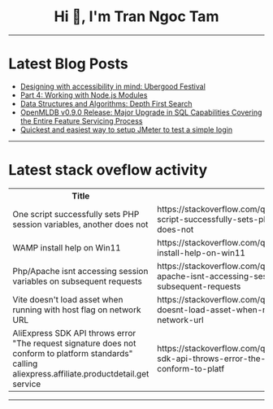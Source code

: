 <h1 align="center">Hi 👋, I'm Tran Ngoc Tam</h1>

---

# Latest Blog Posts 
<!-- BLOG-POST-LIST:START -->
- [Designing with accessibility in mind: Ubergood Festival](https://dev.to/mahzeb/designing-with-accessibility-in-mind-ubergood-festival-3o40)
- [Part 4: Working with Node.js Modules](https://dev.to/dipakahirav/part-4-working-with-nodejs-modules-fe4)
- [Data Structures and Algorithms: Depth First Search](https://dev.to/faraib/data-structures-and-algorithms-depth-first-search-4c0e)
- [OpenMLDB v0.9.0 Release: Major Upgrade in SQL Capabilities Covering the Entire Feature Servicing Process](https://dev.to/elliezza/openmldb-v090-release-major-upgrade-in-sql-capabilities-covering-the-entire-feature-servicing-process-bfo)
- [Quickest and easiest way to setup JMeter to test a simple login](https://dev.to/fershopls/quickest-and-easiest-way-to-setup-jmeter-to-test-a-simple-login-2889)
<!-- BLOG-POST-LIST:END -->

---

# Latest stack oveflow activity
<table>
  <tr><th>Title</th><th>Link</th></tr>
  <!-- STACKOVERFLOW:START --><tr><td>One script successfully sets PHP session variables, another does not</td><td>https://stackoverflow.com/questions/78422453/one-script-successfully-sets-php-session-variables-another-does-not</td></tr><tr><td>WAMP install help on Win11</td><td>https://stackoverflow.com/questions/78422343/wamp-install-help-on-win11</td></tr><tr><td>Php/Apache isnt accessing session variables on subsequent requests</td><td>https://stackoverflow.com/questions/78422181/php-apache-isnt-accessing-session-variables-on-subsequent-requests</td></tr><tr><td>Vite doesn&#39;t load asset when running with host flag on network URL</td><td>https://stackoverflow.com/questions/78422171/vite-doesnt-load-asset-when-running-with-host-flag-on-network-url</td></tr><tr><td>AliExpress SDK API throws error &quot;The request signature does not conform to platform standards&quot; calling aliexpress.affiliate.productdetail.get service</td><td>https://stackoverflow.com/questions/78422138/aliexpress-sdk-api-throws-error-the-request-signature-does-not-conform-to-platf</td></tr><!-- STACKOVERFLOW:END -->
</table>

---


